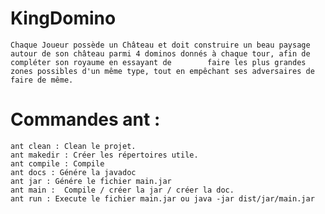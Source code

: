 # KingDomino
    Chaque Joueur possède un Château et doit construire un beau paysage autour de son château parmi 4 dominos donnés à chaque tour, afin de compléter son royaume en essayant de        faire les plus grandes zones possibles d'un même type, tout en empêchant ses adversaires de faire de même.

# Commandes ant :
    ant clean : Clean le projet. 
    ant makedir : Créer les répertoires utile. 
    ant compile : Compile
    ant docs : Génére la javadoc 
    ant jar : Génére le fichier main.jar
    ant main :  Compile / créer la jar / créer la doc.
    ant run : Execute le fichier main.jar ou java -jar dist/jar/main.jar
